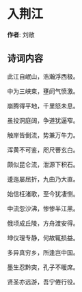 # 入荆江

**作者**: 刘敞

## 诗词内容

此江自岷山，浩瀚浮西极。

中为三峡束，壅阏气愤激。

崩腾得平地，千里怒未息。

虽投洞庭阔，争道犹逼窄。

触岸皆倒流，势兼万牛力。

浑黄不可鉴，咫尺瞢玄白。

颇似昆仑流，泄源下积石。

逶迤屡屈折，九曲乃大直。

始信枉渚歌，至今犹凄恻。

中流忽沙沸，惨惨半江黑。

俄顷成丘陵，方舟渡安得。

坤仪理专静，何故辄损益。

多异真穷乡，所逢岂中国。

墨生忍黔突，孔子不暖席。

贤圣亦远游，吾宁倦行役。

